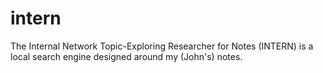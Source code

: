 # intern
The Internal Network Topic-Exploring Researcher for Notes (INTERN) is a local search engine designed around my (John's) notes.
